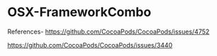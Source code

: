 # OSX-FrameworkCombo
References-
https://github.com/CocoaPods/CocoaPods/issues/4752

https://github.com/CocoaPods/CocoaPods/issues/3440
